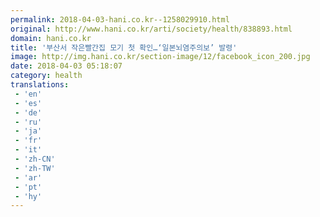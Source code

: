 ```yaml
---
permalink: 2018-04-03-hani.co.kr--1258029910.html
original: http://www.hani.co.kr/arti/society/health/838893.html
domain: hani.co.kr
title: '부산서 작은빨간집 모기 첫 확인…‘일본뇌염주의보’ 발령'
image: http://img.hani.co.kr/section-image/12/facebook_icon_200.jpg
date: 2018-04-03 05:18:07
category: health
translations: 
 - 'en'
 - 'es'
 - 'de'
 - 'ru'
 - 'ja'
 - 'fr'
 - 'it'
 - 'zh-CN'
 - 'zh-TW'
 - 'ar'
 - 'pt'
 - 'hy'
---
```


